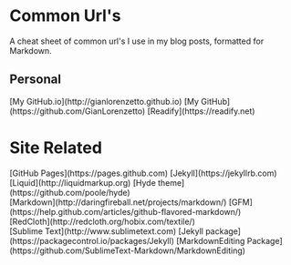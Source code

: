 # Common Url's

A cheat sheet of common url's I use in my blog posts, formatted for Markdown.

## Personal
<div>
[My GitHub.io](http://gianlorenzetto.github.io)
[My GitHub](https://github.com/GianLorenzetto)
[Readify](https://readify.net)
</div>

# Site Related
<div>
[GitHub Pages](https://pages.github.com)
[Jekyll](https://jekyllrb.com)
[Liquid](http://liquidmarkup.org)
[Hyde theme](https://github.com/poole/hyde)
</div>

<div>
[Markdown](http://daringfireball.net/projects/markdown/)
[GFM](https://help.github.com/articles/github-flavored-markdown/)
</div>

<div>
[RedCloth](http://redcloth.org/hobix.com/textile/)
</div>

<div>
[Sublime Text](http://www.sublimetext.com)
[Jekyll package](https://packagecontrol.io/packages/Jekyll)
[MarkdownEditing Package](https://github.com/SublimeText-Markdown/MarkdownEditing)
</div>